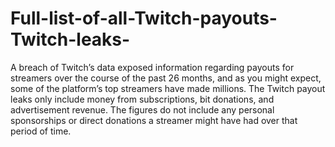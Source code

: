 # Full-list-of-all-Twitch-payouts-Twitch-leaks-
A breach of Twitch’s data exposed information regarding payouts for streamers over the course of the past 26 months, and as you might expect, some of the platform’s top streamers have made millions.  The Twitch payout leaks only include money from subscriptions, bit donations, and advertisement revenue. The figures do not include any personal sponsorships or direct donations a streamer might have had over that period of time.
